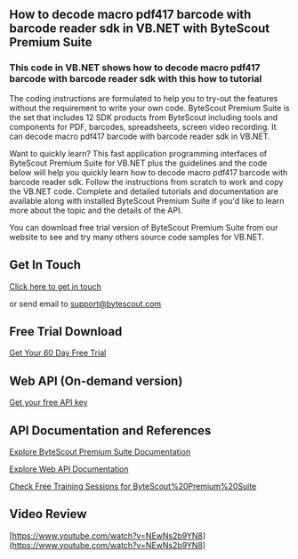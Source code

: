 ## How to decode macro pdf417 barcode with barcode reader sdk in VB.NET with ByteScout Premium Suite

### This code in VB.NET shows how to decode macro pdf417 barcode with barcode reader sdk with this how to tutorial

The coding instructions are formulated to help you to try-out the features without the requirement to write your own code. ByteScout Premium Suite is the set that includes 12 SDK products from ByteScout including tools and components for PDF, barcodes, spreadsheets, screen video recording. It can decode macro pdf417 barcode with barcode reader sdk in VB.NET.

Want to quickly learn? This fast application programming interfaces of ByteScout Premium Suite for VB.NET plus the guidelines and the code below will help you quickly learn how to decode macro pdf417 barcode with barcode reader sdk. Follow the instructions from scratch to work and copy the VB.NET code. Complete and detailed tutorials and documentation are available along with installed ByteScout Premium Suite if you'd like to learn more about the topic and the details of the API.

You can download free trial version of ByteScout Premium Suite from our website to see and try many others source code samples for VB.NET.

## Get In Touch

[Click here to get in touch](https://bytescout.zendesk.com/hc/en-us/requests/new?subject=ByteScout%20Premium%20Suite%20Question)

or send email to [support@bytescout.com](mailto:support@bytescout.com?subject=ByteScout%20Premium%20Suite%20Question) 

## Free Trial Download

[Get Your 60 Day Free Trial](https://bytescout.com/download/web-installer?utm_source=github-readme)

## Web API (On-demand version)

[Get your free API key](https://pdf.co/documentation/api?utm_source=github-readme)

## API Documentation and References

[Explore ByteScout Premium Suite Documentation](https://bytescout.com/documentation/index.html?utm_source=github-readme)

[Explore Web API Documentation](https://pdf.co/documentation/api?utm_source=github-readme)

[Check Free Training Sessions for ByteScout%20Premium%20Suite](https://academy.bytescout.com/)

## Video Review

[https://www.youtube.com/watch?v=NEwNs2b9YN8](https://www.youtube.com/watch?v=NEwNs2b9YN8)